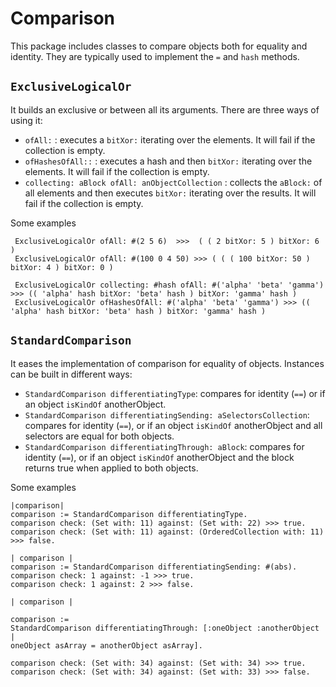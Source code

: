 # Comparison

This package includes classes to compare objects both for equality and identity. They are typically used to implement the `=` and `hash` methods.

## `ExclusiveLogicalOr` 
It builds an exclusive or between all its arguments. There are three ways of using it: 
- `ofAll:` : executes a `bitXor:` iterating over the elements. It will fail if the collection is empty.
- `ofHashesOfAll::` : executes a hash and then `bitXor:` iterating over the elements. It will fail if the collection is empty.
- `collecting: aBlock ofAll: anObjectCollection` : collects the `aBlock:` of all elements and then executes `bitXor:` iterating over the results. It will fail if the collection is empty.

Some examples

```smalltalk
 ExclusiveLogicalOr ofAll: #(2 5 6)  >>>  ( ( 2 bitXor: 5 ) bitXor: 6 )
 ExclusiveLogicalOr ofAll: #(100 0 4 50) >>> ( ( ( 100 bitXor: 50 ) bitXor: 4 ) bitXor: 0 )
 
 ExclusiveLogicalOr collecting: #hash ofAll: #('alpha' 'beta' 'gamma') >>> (( 'alpha' hash bitXor: 'beta' hash ) bitXor: 'gamma' hash )
 ExclusiveLogicalOr ofHashesOfAll: #('alpha' 'beta' 'gamma') >>> (( 'alpha' hash bitXor: 'beta' hash ) bitXor: 'gamma' hash ) 
```

## `StandardComparison`
It eases the implementation of comparison for equality of objects. Instances can be built in different ways:

- `StandardComparison differentiatingType`: compares for identity (`==`) or if an object `isKindOf` anotherObject. 
- `StandardComparison differentiatingSending: aSelectorsCollection`: compares for identity (`==`), or if an object `isKindOf` anotherObject and all selectors are equal for both objects.
- `StandardComparison differentiatingThrough: aBlock`: compares for identity (`==`), or if an object `isKindOf` anotherObject and the block returns true when applied to both objects.

Some examples

```smalltalk
|comparison|
comparison := StandardComparison differentiatingType.
comparison check: (Set with: 11) against: (Set with: 22) >>> true.
comparison check: (Set with: 11) against: (OrderedCollection with: 11) >>> false.
```

```smalltalk
| comparison |
comparison := StandardComparison differentiatingSending: #(abs).
comparison check: 1 against: -1 >>> true.
comparison check: 1 against: 2 >>> false.
```

```smalltalk
| comparison |

comparison :=
StandardComparison differentiatingThrough: [:oneObject :anotherObject |
oneObject asArray = anotherObject asArray].

comparison check: (Set with: 34) against: (Set with: 34) >>> true.
comparison check: (Set with: 34) against: (Set with: 33) >>> false.
```
